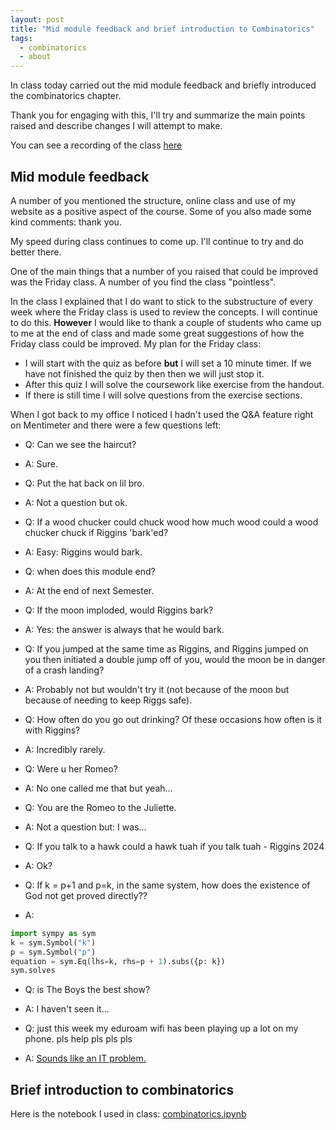 ```yaml
---
layout: post
title: "Mid module feedback and brief introduction to Combinatorics"
tags:
  - combinatorics
  - about
---
```


In class today carried out the mid module feedback and briefly introduced the
combinatorics chapter.

Thank you for engaging with this, I'll try and summarize the main points raised
and describe changes I will attempt to make.

You can see a recording of the class [here](https://cardiff.cloud.panopto.eu/Panopto/Pages/Viewer.aspx?id=ef900a31-6934-417b-a1e0-b20c00f7d129)

## Mid module feedback

A number of you mentioned the structure, online class and use of my website as a positive
aspect of the course. Some of you also made some kind comments: thank you.

My speed during class continues to come up. I'll continue to try and do better
there.

One of the main things that a number of you raised that could be improved was
the Friday class. A number of you find the class "pointless".

In the class I explained that I do want to stick to the substructure of every
week where the Friday class is used to review the concepts. I will continue to
do this. **However** I would like to thank a couple of students who came up to
me at the end of class and made some great suggestions of how the Friday class
could be improved. My plan for the Friday class:

- I will start with the quiz as before **but** I will set a 10 minute timer. If
  we have not finished the quiz by then then we will just stop it.
- After this quiz I will solve the coursework like exercise from the handout.
- If there is still time I will solve questions from the exercise sections.

When I got back to my office I noticed I hadn't used the Q&A feature right on
Mentimeter and there were a few questions left:

- Q: Can we see the haircut?
- A: Sure.

- Q: Put the hat back on lil bro.
- A: Not a question but ok.

- Q: If a wood chucker could chuck wood how much wood could a wood chucker chuck if Riggins 'bark'ed?
- A: Easy: Riggins would bark.

- Q: when does this module end?
- A: At the end of next Semester.

- Q: If the moon imploded, would Riggins bark?
- A: Yes: the answer is always that he would bark.

- Q: If you jumped at the same time as Riggins, and Riggins jumped on you then initiated a double jump off of you, would the moon be in danger of a crash landing?
- A: Probably not but wouldn't try it (not because of the moon but because of needing to keep Riggs safe).

- Q: How often do you go out drinking? Of these occasions how often is it with Riggins?
- A: Incredibly rarely.

- Q: Were u her Romeo?
- A: No one called me that but yeah...

- Q: You are the Romeo to the Juliette.
- A: Not a question but: I was...

- Q: If you talk to a hawk could a hawk tuah if you talk tuah - Riggins 2024
- A: Ok?

- Q: If k = p+1 and p=k, in the same system, how does the existence of God not get proved directly??
- A:

```python
import sympy as sym
k = sym.Symbol("k")
p = sym.Symbol("p")
equation = sym.Eq(lhs=k, rhs=p + 1).subs({p: k})
sym.solves
```

- Q: is The Boys the best show?
- A: I haven't seen it...

- Q: just this week my eduroam wifi has been playing up a lot on my phone. pls help pls pls pls
- A: [Sounds like an IT problem.](https://www.cardiff.ac.uk/study/student-life/learning-support/it-services)

## Brief introduction to combinatorics

Here is the notebook I used in class:
[combinatorics.ipynb]({{site.baseurl}}/assets/nbs/2024-2025/combinatorics.ipynb)
